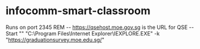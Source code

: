 # infocomm-smart-classroom
Runs on port 2345
REM -- https://qsehost.moe.gov.sg is the URL for QSE --
Start "" "C:\Program Files\Internet Explorer\IEXPLORE.EXE" -k "https://graduationsurvey.moe.edu.sg/"
